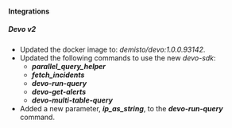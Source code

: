 
#### Integrations

##### Devo v2
- Updated the docker image to: *demisto/devo:1.0.0.93142*.
- Updated the following commands to use the new *devo-sdk*:
  - ***parallel_query_helper***
  - ***fetch_incidents***
  - ***devo-run-query***
  - ***devo-get-alerts***
  - ***devo-multi-table-query***
- Added a new parameter, ***ip_as_string***, to the ***devo-run-query*** command.
